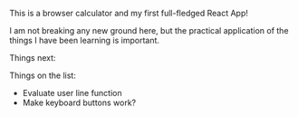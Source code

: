 This is a browser calculator and my first full-fledged React App!

I am not breaking any new ground here, but the practical application of the things I have been learning is important.

Things next:

Things on the list:
- Evaluate user line function
- Make keyboard buttons work?